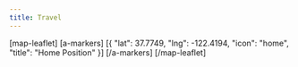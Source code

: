 ```yaml
---
title: Travel
---
```


[map-leaflet]
[a-markers]
[{ "lat": 37.7749, "lng": -122.4194, "icon": "home", "title": "Home Position" }]
[/a-markers]
[/map-leaflet]